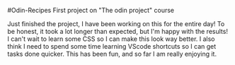 #Odin-Recipes
First project on "The odin project" course

Just finished the project, I have been working on this for the entire day!
To be honest, it took a lot longer than expected, but I'm happy with the results!
I can't wait to learn some CSS so I can make this look way better.
I also think I need to spend some time learning VScode shortcuts so I can get tasks done quicker.
This has been fun, and so far I am really enjoying it.